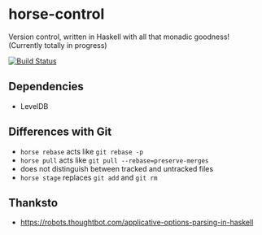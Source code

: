 # horse-control
Version control, written in Haskell with all that monadic goodness! (Currently totally in progress)

[![Build Status](https://travis-ci.org/bgwines/horse-control.svg?branch=master)](https://travis-ci.org/bgwines/horse-control)

Dependencies
------------

* LevelDB

Differences with Git
--------------------

* `horse rebase` acts like `git rebase -p`
* `horse pull` acts like `git pull --rebase=preserve-merges`
* does not distinguish between tracked and untracked files
* `horse stage` replaces `git add` and `git rm`

Thanksto
--------

* https://robots.thoughtbot.com/applicative-options-parsing-in-haskell